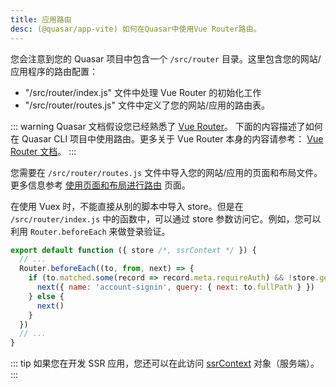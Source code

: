 ```yaml
---
title: 应用路由
desc: (@quasar/app-vite) 如何在Quasar中使用Vue Router路由。
---
```

您会注意到您的 Quasar 项目中包含一个 `/src/router` 目录。这里包含您的网站/应用程序的路由配置：

* "/src/router/index.js" 文件中处理 Vue Router 的初始化工作
* "/src/router/routes.js" 文件中定义了您的网站/应用的路由表。

::: warning
Quasar 文档假设您已经熟悉了 [Vue Router](https://github.com/vuejs/vue-router)。
下面的内容描述了如何在 Quasar CLI 项目中使用路由。更多关于 Vue Router 本身的内容请参考： [Vue Router 文档](https://router.vuejs.org/)。
:::

您需要在 `/src/router/routes.js` 文件中导入您的网站/应用的页面和布局文件。更多信息参考 [使用页面和布局进行路由](/layout/routing-with-layouts-and-pages) 页面。

在使用 Vuex 时，不能直接从别的脚本中导入 store。但是在 `/src/router/index.js` 中的函数中，可以通过 store 参数访问它。例如，您可以利用 `Router.beforeEach` 来做登录验证。

```js
export default function ({ store /*, ssrContext */ }) {
  // ...
  Router.beforeEach((to, from, next) => {
    if (to.matched.some(record => record.meta.requireAuth) && !store.getters['auth/isSignedIn']) {
      next({ name: 'account-signin', query: { next: to.fullPath } })
    } else {
      next()
    }
  })
  // ...
}
```

::: tip
如果您在开发 SSR 应用，您还可以在此访问 [ssrContext](/quasar-cli-vite/developing-ssr/ssr-context) 对象（服务端）。
:::
